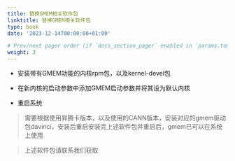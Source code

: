 ```yaml
---
title: 替换GMEM相关软件包
linktitle: 替换GMEM相关软件包
type: book
date: '2023-12-14T00:00:00+01:00'

# Prev/next pager order (if `docs_section_pager` enabled in `params.toml`)
weight: 3
---
```


* 安装带有GMEM功能的内核rpm包，以及kernel-devel包

* 在新内核的启动参数中添加GMEM启动参数并将其设为默认内核

* 重启系统

>需要根据使用昇腾卡版本，以及使用的CANN版本，安装对应的gmem驱动包davinci，安装后重启安装完上述软件包并重启后，gmem已可以在系统上使用

>上述软件包请联系我们获取

